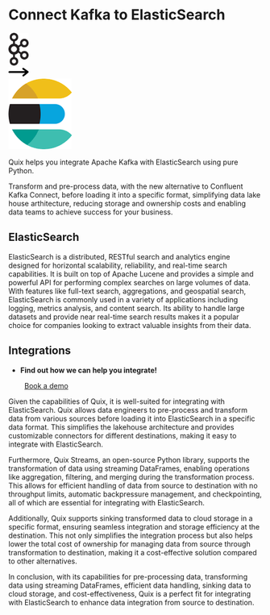 # Connect Kafka to ElasticSearch

<div class="connect-images cards blog-grid-card" markdown>
<div>
<img src="../images/kafka_logo.png" width="40px" />
</div>
<div>
<img src="../images/arrow.svg" width="40px" />
</div>
<div>
<img src="./images/elasticsearch_1.jpg" />
</div>
</div>

Quix helps you integrate Apache Kafka with ElasticSearch using pure Python.

Transform and pre-process data, with the new alternative to Confluent Kafka Connect, before loading it into a specific format, simplifying data lake house arthitecture, reducing storage and ownership costs and enabling data teams to achieve success for your business.

## ElasticSearch

ElasticSearch is a distributed, RESTful search and analytics engine designed for horizontal scalability, reliability, and real-time search capabilities. It is built on top of Apache Lucene and provides a simple and powerful API for performing complex searches on large volumes of data. With features like full-text search, aggregations, and geospatial search, ElasticSearch is commonly used in a variety of applications including logging, metrics analysis, and content search. Its ability to handle large datasets and provide near real-time search results makes it a popular choice for companies looking to extract valuable insights from their data.

## Integrations

<div class="grid cards" markdown>

- __Find out how we can help you integrate!__

    <a class="md-button md-button--primary" href="https://share.hsforms.com/1iW0TmZzKQMChk0lxd_tGiw4yjw2?__hstc=175542013.2303933fbd746c0ac86d9ccbe9bc9100.1728383268831.1729603416735.1729620918855.31&__hssc=175542013.1.1729620918855&__hsfp=2132701734" target="_blank" style="margin:.5rem;">Book a demo</a>

</div>


Given the capabilities of Quix, it is well-suited for integrating with ElasticSearch. Quix allows data engineers to pre-process and transform data from various sources before loading it into ElasticSearch in a specific data format. This simplifies the lakehouse architecture and provides customizable connectors for different destinations, making it easy to integrate with ElasticSearch.

Furthermore, Quix Streams, an open-source Python library, supports the transformation of data using streaming DataFrames, enabling operations like aggregation, filtering, and merging during the transformation process. This allows for efficient handling of data from source to destination with no throughput limits, automatic backpressure management, and checkpointing, all of which are essential for integrating with ElasticSearch.

Additionally, Quix supports sinking transformed data to cloud storage in a specific format, ensuring seamless integration and storage efficiency at the destination. This not only simplifies the integration process but also helps lower the total cost of ownership for managing data from source through transformation to destination, making it a cost-effective solution compared to other alternatives.

In conclusion, with its capabilities for pre-processing data, transforming data using streaming DataFrames, efficient data handling, sinking data to cloud storage, and cost-effectiveness, Quix is a perfect fit for integrating with ElasticSearch to enhance data integration from source to destination.

